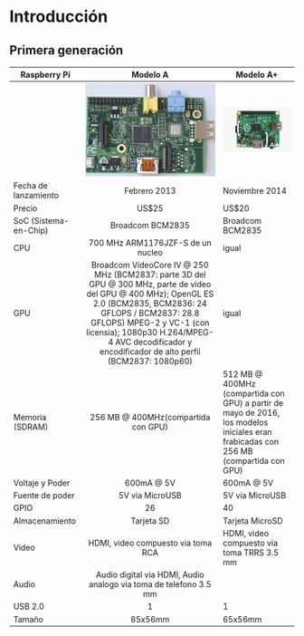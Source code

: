 # Introducción


## Primera generación



| Raspberry Pi | Modelo A    | Modelo A+ |
| ---- | :----: | ---- |
|  | ![modeloA](images/modela.jpg) | ![modeloA+](images/modeloa.jpg)|
| Fecha de lanzamiento | Febrero 2013 | Noviembre 2014 |
| Precio | US$25 | US$20 |
| SoC (Sistema-en-Chip) | Broadcom BCM2835 | Broadcom BCM2835 |
| CPU | 700 MHz ARM1176JZF-S de un nucleo |  igual |
| GPU | Broadcom VideoCore IV @ 250 MHz (BCM2837: parte 3D del GPU @ 300 MHz, parte de video del GPU @ 400 MHz);  OpenGL ES 2.0 (BCM2835, BCM2836: 24 GFLOPS / BCM2837: 28.8 GFLOPS) MPEG-2 y VC-1 (con licensia); 1080p30 H.264/MPEG-4 AVC decodificador y encodificador de alto perfil (BCM2837: 1080p60) | igual |
| Memoria (SDRAM) | 256 MB @ 400MHz(compartida con GPU)| 512 MB @ 400MHz (compartida con GPU) a partir de mayo de 2016, los modelos iniciales eran frabicadas con 256 MB (compartida con GPU) |
| Voltaje y Poder | 600mA @ 5V | 600mA @ 5V |
| Fuente de poder | 5V via MicroUSB | 5V via MicroUSB |
| GPIO | 26 | 40 |
| Almacenamiento| Tarjeta SD | Tarjeta MicroSD|
| Video | HDMI, video compuesto via toma RCA| HDMI, video compuesto via toma TRRS 3.5 mm|
| Audio | Audio digital via HDMI, Audio analogo via toma de telefono 3.5 mm | |
| USB 2.0 | 1 | 1 |
| Tamaño | 85x56mm | 65x56mm |

